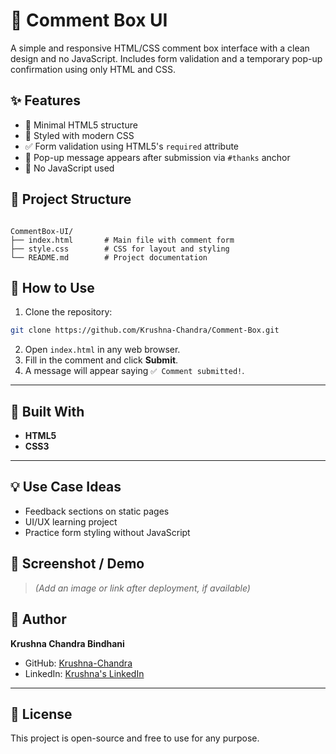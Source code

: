 
# 💬 Comment Box UI

A simple and responsive HTML/CSS comment box interface with a clean design and no JavaScript. Includes form validation and a temporary pop-up confirmation using only HTML and CSS.


## ✨ Features

- 📄 Minimal HTML5 structure
- 🎨 Styled with modern CSS
- ✅ Form validation using HTML5's `required` attribute
- 📢 Pop-up message appears after submission via `#thanks` anchor
- 🚫 No JavaScript used


## 📁 Project Structure

```

CommentBox-UI/
├── index.html       # Main file with comment form
├── style.css        # CSS for layout and styling
└── README.md        # Project documentation

```


## 🚀 How to Use

1. Clone the repository:

```bash
git clone https://github.com/Krushna-Chandra/Comment-Box.git
```

2. Open `index.html` in any web browser.
3. Fill in the comment and click **Submit**.
4. A message will appear saying `✅ Comment submitted!`.

---

## 🧰 Built With

* **HTML5**
* **CSS3**

---

## 💡 Use Case Ideas

* Feedback sections on static pages
* UI/UX learning project
* Practice form styling without JavaScript



## 📸 Screenshot / Demo

> *(Add an image or link after deployment, if available)*



## 👤 Author

**Krushna Chandra Bindhani**

* GitHub: [Krushna-Chandra](https://github.com/Krushna-Chandra)
* LinkedIn: [Krushna's LinkedIn](https://www.linkedin.com/in/krushna-chandra-bindhani-1b1342275)

---

## 📄 License

This project is open-source and free to use for any purpose.
